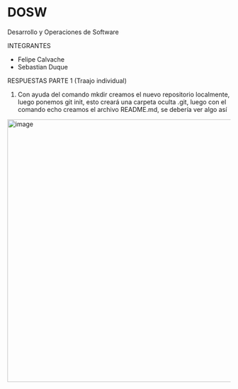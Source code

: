 # DOSW
Desarrollo y Operaciones de Software

INTEGRANTES
- Felipe Calvache
- Sebastian Duque

RESPUESTAS
PARTE 1 (Traajo individual)
1. Con ayuda del comando mkdir creamos el nuevo repositorio localmente, luego ponemos git init, esto
creará una carpeta oculta .git, luego con el comando echo creamos el archivo README.md,
se debería ver algo así
<img width="1358" height="593" alt="image" src="https://github.com/user-attachments/assets/b1493c14-512a-41c1-ba0f-b647da99e355" />

